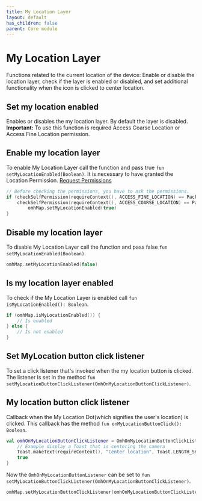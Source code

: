 ```yaml
---
title: My Location Layer
layout: default
has_children: false
parent: Core module
---
```


# My Location Layer

Functions related to the current location of the device:
Enable or disable the location layer, check if the layer is enabled or disabled, and set additional functionality when the icon is clicked to center location.

## Set my location enabled

Enables or disables the my location layer.
By default the layer is disabled.
**Important:** To use this function is required Access Coarse Location or Access Fine Location permission.

## Enable my location layer

To enable My Location Layer call the function and pass true `fun setMyLocationEnabled(Boolean)`. It is necessary to have granted the Location Permission. [Request Permissions](https://developer.android.com/training/permissions/requesting)

```kotlin
// Before checking the permissions, you have to ask the permissions.
if (checkSelfPermission(requireContext(), ACCESS_FINE_LOCATION) == PackageManager.PERMISSION_GRANTED ||
    checkSelfPermission(requireContext(), ACCESS_COARSE_LOCATION) == PackageManager.PERMISSION_GRANTED) {
        omhMap.setMyLocationEnabled(true)
}
```

## Disable my location layer

To disable My Location Layer call the function and pass false `fun setMyLocationEnabled(Boolean)`.

```kotlin
omhMap.setMyLocationEnabled(false)
```

## Is my location layer enabled

To check if the My Location Layer is enabled call `fun isMyLocationEnabled(): Boolean`.

```kotlin
if (omhMap.isMyLocationEnabled()) {
    // Is enabled
} else {
    // Is not enabled
}
```

## Set MyLocation button click listener

To set a click listener that's invoked when the my location button is clicked. The listener is set in the method `fun setMyLocationButtonClickListener(OmhOnMyLocationButtonClickListener)`.

## My location button click listener

Callback when the My Location Dot(which signifies the user's location) is clicked. This callback has the method `fun onMyLocationButtonClick(): Boolean`.

```kotlin
val omhOnMyLocationButtonClickListener = OmhOnMyLocationButtonClickListener {
    // Example display a Toast that is centering the camera
    Toast.makeText(requireContext(), "Center location", Toast.LENGTH_SHORT).show()
    true
}
```

Now the `OmhOnMyLocationButtonListener` can be set to `fun setMyLocationButtonClickListener(OmhOnMyLocationButtonClickListener)`.

```kotlin
omhMap.setMyLocationButtonClickListener(omhOnMyLocationButtonClickListener)
```
